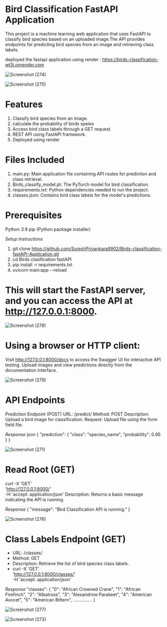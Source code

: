 # Bird Classification FastAPI Application

This project is a machine learning web application that uses FastAPI to classify bird species based on an uploaded image.The API provides endpoints for predicting bird species from an image and retrieving class labels.

deployed the fastapi application using render : https://birds-classification-wt3j.onrender.com

![Screenshot (274)](https://github.com/user-attachments/assets/88c549cb-4d3c-446e-bce9-030198d4fc79)

![Screenshot (275)](https://github.com/user-attachments/assets/3097ccda-0e90-48e9-be94-0112a2afb6a7)


# Features

1. Classify bird species from an image.
2. calculate the probability of birds speies
3. Access bird class labels through a GET request.
4. REST API using FastAPI framework.
5. Deployed using render 

# Files Included

1. main.py: Main application file containing API routes for prediction and class retrieval.
2. Birds_classify_model.pt: The PyTorch model for bird classification.
3. requirements.txt: Python dependencies needed to run the project.
4. classes.json: Contains bird class labels for the model's predictions.

# Prerequisites

Python 3.9
pip (Python package installer)

*Setup Instructions*

1. git clone https://github.com/SureshPriyankara9902/Birds-classification-fastAPI-Application.git
2. cd Birds clasification fastAPI
3. pip install -r requirements.txt
4. uvicorn main:app --reload
   
# This will start the FastAPI server, and you can access the API at http://127.0.0.1:8000.

![Screenshot (278)](https://github.com/user-attachments/assets/90047d12-da62-41ae-8c4d-27e8e5ebfc46)

# Using a browser or HTTP client:
Visit http://127.0.0.1:8000/docs to access the Swagger UI for interactive API testing.
Upload images and view predictions directly from the documentation interface.


![Screenshot (279)](https://github.com/user-attachments/assets/5e564ed8-e61e-4370-aae8-49959dc2ef1f)




# API Endpoints

Prediction Endpoint (POST)
URL: /predict/
Method: POST
Description: Upload a bird image for classification.
Request: Upload file using the form field file.

*Response*
json
{
  "prediction": {
    "class": "species_name",
    "probability": 0.95
  }
}


![Screenshot (271)](https://github.com/user-attachments/assets/53c1994c-7571-4dc8-80a7-426f47337757)



# Read Root (GET)
curl -X 'GET' \
'http://127.0.0.1:8000/' \
-H 'accept: application/json'
Description: Returns a basic message indicating the API is running.

*Response*
{
  "message": "Bird Classification API is running."
}


![Screenshot (276)](https://github.com/user-attachments/assets/22520159-2a9a-48d6-b0b0-76af723f8233)


# Class Labels Endpoint (GET)
- URL: /classes/
- Method: GET
- Description: Retrieve the list of bird species class labels.
- curl -X 'GET' \
  'http://127.0.0.1:8000/classes/' \
  -H 'accept: application/json'

*Response*
  "classes": {
    "0": "African Crowned Crane",
    "1": "African Firefinch",
    "2": "Albatross",
    "3": "Alexandrine Parakeet",
    "4": "American Avocet",
    "5": "American Bittern",
        ...............
        }

        
  ![Screenshot (277)](https://github.com/user-attachments/assets/4e58de70-315d-4f15-9efd-122bfbfe4d71)




![Screenshot (273)](https://github.com/user-attachments/assets/f5132654-0d58-451c-ab9b-43b5ed0f161d)






